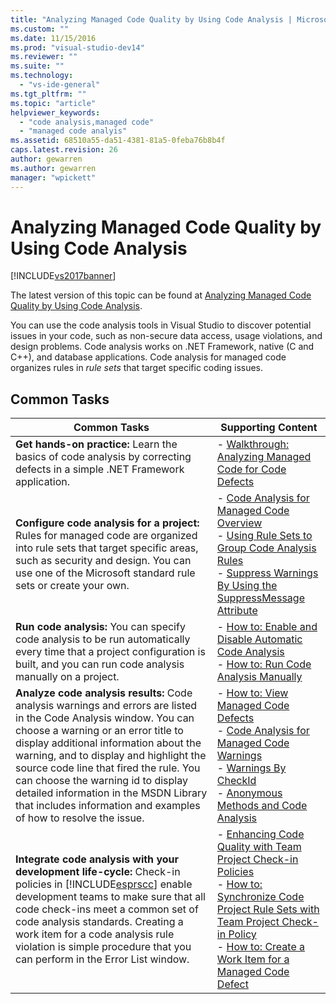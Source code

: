 ```yaml
---
title: "Analyzing Managed Code Quality by Using Code Analysis | Microsoft Docs"
ms.custom: ""
ms.date: 11/15/2016
ms.prod: "visual-studio-dev14"
ms.reviewer: ""
ms.suite: ""
ms.technology: 
  - "vs-ide-general"
ms.tgt_pltfrm: ""
ms.topic: "article"
helpviewer_keywords: 
  - "code analysis,managed code"
  - "managed code analyis"
ms.assetid: 68510a55-da51-4381-81a5-0feba76b8b4f
caps.latest.revision: 26
author: gewarren
ms.author: gewarren
manager: "wpickett"
---
```

# Analyzing Managed Code Quality by Using Code Analysis
[!INCLUDE[vs2017banner](../includes/vs2017banner.md)]

The latest version of this topic can be found at [Analyzing Managed Code Quality by Using Code Analysis](https://docs.microsoft.com/visualstudio/code-quality/analyzing-managed-code-quality-by-using-code-analysis).  
  
You can use the code analysis tools in Visual Studio to discover potential issues in your code, such as non-secure data access, usage violations, and design problems. Code analysis works on .NET Framework, native (C and C++), and database applications. Code analysis for managed code organizes rules in *rule sets* that target specific coding issues.  
  
## Common Tasks  
  
|Common Tasks|Supporting Content|  
|------------------|------------------------|  
|**Get hands-on practice:** Learn the basics of code analysis by correcting defects in a simple .NET Framework application.|-   [Walkthrough: Analyzing Managed Code for Code Defects](../code-quality/walkthrough-analyzing-managed-code-for-code-defects.md)|  
|**Configure code analysis for a project:** Rules for managed code are organized into rule sets that target specific areas, such as security and design. You can use one of the Microsoft standard rule sets or create your own.|-   [Code Analysis for Managed Code Overview](../code-quality/code-analysis-for-managed-code-overview.md)<br />-   [Using Rule Sets to Group Code Analysis Rules](../code-quality/using-rule-sets-to-group-code-analysis-rules.md)<br />-   [Suppress Warnings By Using the SuppressMessage Attribute](../code-quality/suppress-warnings-by-using-the-suppressmessage-attribute.md)|  
|**Run code analysis:** You can specify code analysis to be run automatically every time that a project configuration is built, and you can run code analysis manually on a project.|-   [How to: Enable and Disable Automatic Code Analysis](../code-quality/how-to-enable-and-disable-automatic-code-analysis-for-managed-code.md)<br />-   [How to: Run Code Analysis Manually](../code-quality/how-to-run-code-analysis-manually-for-managed-code.md)|  
|**Analyze code analysis results:** Code analysis warnings and errors are listed in the Code Analysis window. You can choose a warning or an error title to display additional information about the warning, and to display and highlight the source code line that fired the rule. You can choose the warning id to display detailed information in the MSDN Library that includes information and examples of how to resolve the issue.|-   [How to: View Managed Code Defects](../code-quality/how-to-view-managed-code-defects.md)<br />-   [Code Analysis for Managed Code Warnings](../code-quality/code-analysis-for-managed-code-warnings.md)<br />-   [Warnings By CheckId](../code-quality/code-analysis-warnings-for-managed-code-by-checkid.md)<br />-   [Anonymous Methods and Code Analysis](../code-quality/anonymous-methods-and-code-analysis.md)|  
|**Integrate code analysis with your development life-cycle:** Check-in policies in [!INCLUDE[esprscc](../includes/esprscc-md.md)] enable development teams to make sure that all code check-ins meet a common set of code analysis standards. Creating a work item for a code analysis rule violation is simple procedure that you can perform in the Error List window.|-   [Enhancing Code Quality with Team Project Check-in Policies](../code-quality/enhancing-code-quality-with-team-project-check-in-policies.md)<br />-   [How to: Synchronize Code Project Rule Sets with Team Project Check-in Policy](../code-quality/how-to-synchronize-code-project-rule-sets-with-team-project-check-in-policy.md)<br />-   [How to: Create a Work Item for a Managed Code Defect](../code-quality/how-to-create-a-work-item-for-a-managed-code-defect.md)|



